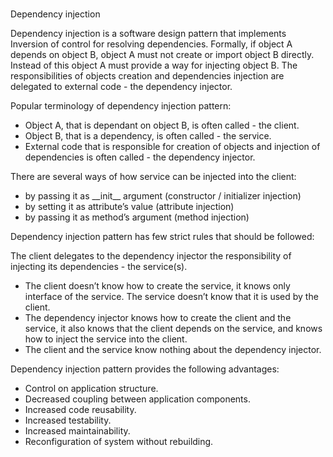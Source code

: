 # 

Dependency injection

Dependency injection is a software design pattern that implements Inversion of control for resolving dependencies. Formally, if object A depends on object B, object A must not create or import object B directly. Instead of this object A must provide a way for injecting object B. The responsibilities of objects creation and dependencies injection are delegated to external code - the dependency injector.



Popular terminology of dependency injection pattern:

*  Object A, that is dependant on object B, is often called - the client.
* Object B, that is a dependency, is often called - the service.
* External code that is responsible for creation of objects and injection of dependencies is often called - the dependency injector.





There are several ways of how service can be injected into the client:

* by passing it as \_\_init\_\_ argument \(constructor / initializer injection\)
* by setting it as attribute’s value \(attribute injection\)
* by passing it as method’s argument \(method injection\)



Dependency injection pattern has few strict rules that should be followed:

The client delegates to the dependency injector the responsibility of injecting its dependencies - the service\(s\).

* The client doesn’t know how to create the service, it knows only interface of the service. The service doesn’t know that it is used by the client.
* The dependency injector knows how to create the client and the service, it also knows that the client depends on the service, and knows how to inject the service into the client.
* The client and the service know nothing about the dependency injector.



Dependency injection pattern provides the following advantages:

* Control on application structure.
* Decreased coupling between application components.
* Increased code reusability.
* Increased testability.
* Increased maintainability.
* Reconfiguration of system without rebuilding.



